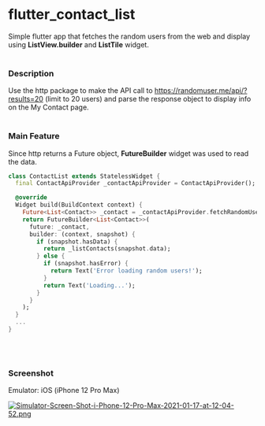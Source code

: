 # flutter_contact_list

Simple flutter app that fetches the random users from the web and display using **ListView.builder** and **ListTile** widget.
<br />
<br />

### Description

Use the http package to make the API call to https://randomuser.me/api/?results=20 (limit to 20 users) and parse the response object to display info on the My Contact page.
<br />
<br />

### Main Feature

Since http returns a Future object, **FutureBuilder** widget was used to read the data.


```dart
class ContactList extends StatelessWidget {
  final ContactApiProvider _contactApiProvider = ContactApiProvider();

  @override
  Widget build(BuildContext context) {
    Future<List<Contact>> _contact = _contactApiProvider.fetchRandomUsers();
    return FutureBuilder<List<Contact>>(
      future: _contact,
      builder: (context, snapshot) {
        if (snapshot.hasData) {
          return _listContacts(snapshot.data);
        } else {
          if (snapshot.hasError) {
            return Text('Error loading random users!');
          }
          return Text('Loading...');
        }
      }
    );
  }
  ...
}
```
<br />
<br />

### Screenshot

Emulator: iOS (iPhone 12 Pro Max)

[![Simulator-Screen-Shot-i-Phone-12-Pro-Max-2021-01-17-at-12-04-52.png](https://i.postimg.cc/qvBJnqKV/Simulator-Screen-Shot-i-Phone-12-Pro-Max-2021-01-17-at-12-04-52.png)](https://postimg.cc/N5Vvvgbp)
